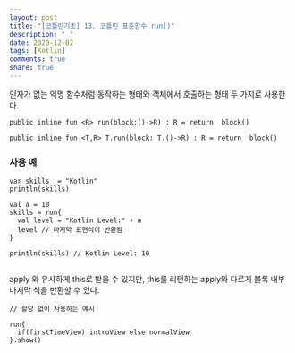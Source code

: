 ```yaml
---
layout: post
title: "[코틀린기초] 13. 코틀린 표준함수 run()"
description: " "
date: 2020-12-02
tags: [Kotlin]
comments: true
share: true
---   
```


인자가 없는 익명 함수처럼 동작하는 형태와 객체에서 호출하는 형태 두 가지로 사용한다.

```
public inline fun <R> run(block:()->R) : R = return  block()

public inline fun <T,R> T.run(block: T.()->R) : R = return  block()

```

### 사용 예  

```
var skills  = "Kotlin"
println(skills)

val a = 10
skills = run{
  val level = "Kotlin Level:" + a
  level // 마지막 표현식이 반환됨
}

println(skills) // Kotlin Level: 10
  

```
apply 와 유사하게 this로 받을 수 있지만, this를 리턴하는 apply와 다르게 블록 내부 마지막 식을 반환할 수 있다.

```
// 할당 없이 사용하는 예시

run{
  if(firstTimeView) introView else normalView
}.show()

```
